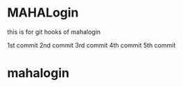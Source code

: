 # MAHALogin
this is for git hooks  of mahalogin

1st commit
2nd commit
3rd commit
4th commit
5th commit


# mahalogin
